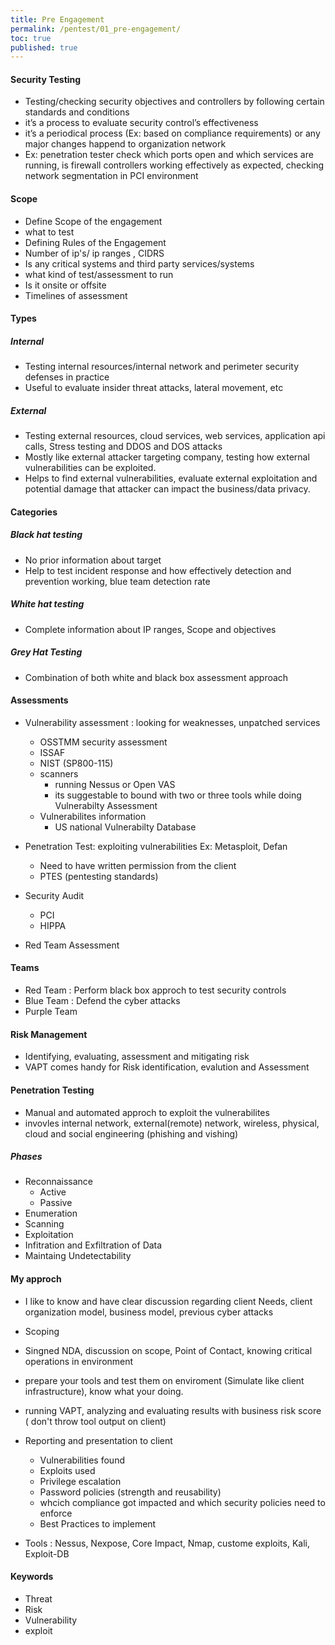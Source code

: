 ```yaml
---
title: Pre Engagement
permalink: /pentest/01_pre-engagement/
toc: true
published: true
---
```


#### Security Testing
- Testing/checking security objectives and controllers by following certain standards and conditions 
- it’s a process to evaluate security control’s effectiveness
- it’s a periodical process (Ex: based on compliance requirements) or any major changes happend to organization network 
- Ex: penetration tester check which ports open and which services are running, is firewall controllers working effectively as expected, checking network segmentation in PCI environment

#### Scope
- Define Scope of the engagement 
- what to test
- Defining Rules of the Engagement 
- Number of ip's/ ip ranges , CIDRS
- Is any critical systems and third party services/systems
- what kind of test/assessment to run
- Is it onsite or offsite
- Timelines of assessment

#### Types
##### Internal 
- Testing internal resources/internal network and perimeter security defenses in practice 
- Useful to evaluate insider threat attacks, lateral movement, etc 
##### External 
- Testing external resources, cloud services, web services, application api calls, Stress testing and DDOS and DOS attacks 
- Mostly like external attacker targeting company, testing how external vulnerabilities can be exploited.
- Helps to find external vulnerabilities, evaluate external exploitation and potential damage that attacker can impact the business/data privacy. 
#### Categories 
##### Black hat testing
- No prior information about target 
- Help to test incident response and how effectively detection and prevention working, blue team detection rate
##### White hat testing 
- Complete information about IP ranges, Scope and objectives
##### Grey Hat Testing 
- Combination of both white and black box assessment approach 
#### Assessments 
- Vulnerability assessment : looking for weaknesses, unpatched services 
	- OSSTMM security assessment
	- ISSAF 
	- NIST (SP800-115)
	- scanners 
		- running Nessus or Open VAS
		- its suggestable to bound with two or three tools while doing Vulnerabilty Assessment
	- Vulnerabilites information
		- US national Vulnerabilty Database

- Penetration Test: exploiting vulnerabilities  Ex: Metasploit, Defan
	- Need to have written permission from the client
	- PTES (pentesting standards)

- Security Audit
	- PCI
	- HIPPA
- Red Team Assessment 
	
#### Teams
- Red Team : Perform black box approch to test security controls
- Blue Team : Defend the cyber attacks 
- Purple Team

#### Risk Management
- Identifying, evaluating, assessment and mitigating risk
- VAPT comes handy for Risk identification, evalution and Assessment 


#### Penetration Testing 
- Manual and automated approch to exploit the vulnerabilites
- invovles internal network, external(remote) network, wireless, physical, cloud and social engineering (phishing and vishing)
##### Phases
- Reconnaissance
	- Active
	- Passive
- Enumeration 
- Scanning
- Exploitation
- Infitration and Exfiltration of Data
- Maintaing Undetectability


#### My approch 
- I like to know and have clear discussion regarding client Needs, client organization model, business model, previous cyber attacks 
- Scoping
- Singned NDA, discussion on scope,  Point of Contact, knowing critical operations in environment
- prepare your tools and test them on enviroment (Simulate like client infrastructure), know what your doing. 
- running VAPT, analyzing and evaluating results with business risk score ( don't throw tool output on client) 
- Reporting and presentation to client
	- Vulnerabilities found
	- Exploits used
	- Privilege escalation 
	- Password policies (strength and reusability)
	- whcich compliance got impacted and which security policies need to enforce
	- Best Practices to implement 
	
- Tools : Nessus, Nexpose, Core Impact, Nmap, custome exploits, Kali, Exploit-DB 


#### Keywords
- Threat
- Risk 
- Vulnerability
- exploit 
